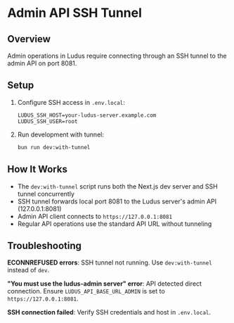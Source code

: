 # Admin API SSH Tunnel

## Overview
Admin operations in Ludus require connecting through an SSH tunnel to the admin API on port 8081.

## Setup

1. Configure SSH access in `.env.local`:
   ```
   LUDUS_SSH_HOST=your-ludus-server.example.com
   LUDUS_SSH_USER=root
   ```

2. Run development with tunnel:
   ```bash
   bun run dev:with-tunnel
   ```

## How It Works

- The `dev:with-tunnel` script runs both the Next.js dev server and SSH tunnel concurrently
- SSH tunnel forwards local port 8081 to the Ludus server's admin API (127.0.0.1:8081)
- Admin API client connects to `https://127.0.0.1:8081`
- Regular API operations use the standard API URL without tunneling

## Troubleshooting

**ECONNREFUSED errors**: SSH tunnel not running. Use `dev:with-tunnel` instead of `dev`.

**"You must use the ludus-admin server" error**: API detected direct connection. Ensure `LUDUS_API_BASE_URL_ADMIN` is set to `https://127.0.0.1:8081`.

**SSH connection failed**: Verify SSH credentials and host in `.env.local`.